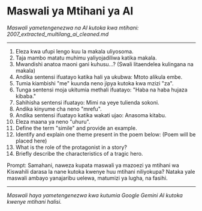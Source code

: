 # Maswali ya Mtihani ya AI
*Maswali yametengenezwa na AI kutoka kwa mtihani: 2007_extracted_multilang_ai_cleaned.md*

---

1.  Eleza kwa ufupi lengo kuu la makala uliyosoma.
2.  Taja mambo matatu muhimu yaliyojadiliwa katika makala.
3.  Mwandishi anatoa maoni gani kuhusu...? (Swali litaendelea kulingana na makala)
4.  Andika sentensi ifuatayo katika hali ya ukubwa: Mtoto alikula embe.
5.  Tumia kiambishi "me" kuunda neno jipya kutoka kwa mzizi "za".
6.  Tunga sentensi moja ukitumia methali ifuatayo: "Haba na haba hujaza kibaba."
7.  Sahihisha sentensi ifuatayo: Mimi na yeye tulienda sokoni.
8.  Andika kinyume cha neno "mrefu".
9.  Andika sentensi ifuatayo katika wakati ujao: Anasoma kitabu.
10. Eleza maana ya neno "uhuru".
11. Define the term "simile" and provide an example.
12. Identify and explain one theme present in the poem below: (Poem will be placed here)
13. What is the role of the protagonist in a story?
14. Briefly describe the characteristics of a tragic hero.

Prompt: Samahani, naweza kupata maswali ya mazoezi ya mtihani wa Kiswahili darasa la nane kutoka kwenye huu mtihani niliyokupa? Nataka yale maswali ambayo yanajaribu uelewa, matumizi ya lugha, na fasihi.

---
*Maswali haya yametengenezwa kwa kutumia Google Gemini AI kutoka kwenye mtihani halisi.*
